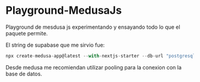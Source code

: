 # Playground-MedusaJs

Playground de mesdusa js experimentando y ensayando todo lo que el paquete permite.

El string de supabase que me sirvio fue:

```javascript
npx create-medusa-app@latest --with-nextjs-starter --db-url "postgresql://postgres:Discovery69%25@db.iwnpyckvirejefdxynbr.supabase.co:5432/postgres"
```

Desde medusa me recomiendan utilizar pooling para la conexion con la base de datos.
